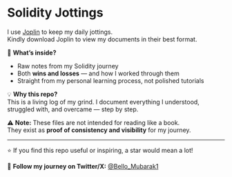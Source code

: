 # Solidity Jottings  

I use [Joplin](https://joplinapp.org/) to keep my daily jottings.  
Kindly download Joplin to view my documents in their best format.  

📓 **What’s inside?**  
- Raw notes from my Solidity journey  
- Both **wins and losses** — and how I worked through them  
- Straight from my personal learning process, not polished tutorials  

💡 **Why this repo?**  
This is a living log of my grind. I document everything I understood, struggled with, and overcame — step by step.  

⚠️ **Note:** These files are not intended for reading like a book.  
They exist as **proof of consistency and visibility** for my journey.  

---

⭐ If you find this repo useful or inspiring, a star would mean a lot!  

🔗 **Follow my journey on Twitter/X:** [@Bello_Mubarak1](https://x.com/Bello_Mubarak1)
